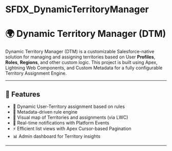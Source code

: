 # SFDX_DynamicTerritoryManager
# 🌍 Dynamic Territory Manager (DTM)

Dynamic Territory Manager (DTM) is a customizable Salesforce-native solution for managing and assigning territories based on User **Profiles**, **Roles**, **Regions**, and other custom logic. This project is built using Apex, Lightning Web Components, and Custom Metadata for a fully configurable Territory Assignment Engine.

---

## 🚀 Features

- 🔄 Dynamic User-Territory assignment based on rules
- 🧠 Metadata-driven rule engine
- 🧭 Visual map of Territories and assignments (via LWC)
- 📢 Real-time notifications with Platform Events
- ⚡ Efficient list views with Apex Cursor-based Pagination
- 📊 Admin dashboard for Territory insights

---

